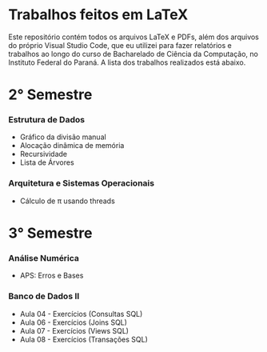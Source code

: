 # Trabalhos feitos em LaTeX

Este repositório contém todos os arquivos LaTeX e PDFs, além dos arquivos do próprio Visual Studio Code, que eu utilizei para fazer relatórios e trabalhos ao longo do curso de Bacharelado de Ciência da Computação, no Instituto Federal do Paraná. A lista dos trabalhos realizados está abaixo.

# 2° Semestre 

### Estrutura de Dados
- Gráfico da divisão manual
- Alocação dinâmica de memória
- Recursividade
- Lista de Árvores

### Arquitetura e Sistemas Operacionais
- Cálculo de π usando threads 

# 3° Semestre
### Análise Numérica
- APS: Erros e Bases 

### Banco de Dados II
- Aula 04 - Exercícios (Consultas SQL)
- Aula 06 - Exercícios (Joins SQL)
- Aula 07 - Exercícios (Views SQL)
- Aula 08 - Exercícios (Transações SQL)